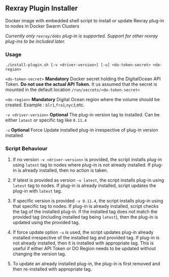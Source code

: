 ## Rexray Plugin Installer

Docker image with embedded shell script to install or update Rexray plug-in to nodes in Docker Swarm Clusters

*Currently only `rexray/dobs` plug-in is supported. Support for other rexray plug-ins to be included later.*

### Usage

```
./install-plugin.sh [-v <driver-version>] [-u] <do-token-secret> <do-region>
```

`<do-token-secret>` **Mandatory** Docker secret holding the DigitalOcean API Token. **Do not use the actual API Token.** It us assumed that the secret is mounted in the default location `/run/secrets/<do-token-secret>`

`<do-region>` **Mandatory** Digital Ocean region where the volume should be created. Example : `blr1`,`fra1`,`nyc3`,etc.

`-v <driver-version>` **Optional** The plug-in version tag to installed. Can be either `latest` or specific tag like `0.11.4`

`-u` **Optional** Force Update installed plug-in irrespective of plug-in version installed


### Script Behaviour

1. If no version `-v <driver-version>` is provided, the script installs plug-in using `latest` tag to nodes where plug-in is not already installed. If plug-in is already installed, then no action is taken.

2. If latest is provided as version `-v latest`, the script installs plug-in using `latest` tag to nodes. If plug-in is already installed, script updates the plug-in with `latest` tag.

3. If specific version is provided `-v 0.11.4`, the script installs plug-in using that specific tag to nodes. If plug-in is already installed, script checks the tag of the installed plug-in. If the installed tag does not match the provided tag (including installed tag being `latest`), then the plug-in is updated using the provided tag.

4. If force update option `-u` is used, the script updates plug-in already installed irrespective of the installed tag and provided tag. If plug-in is not already installed, then it is installed with appropriate tag. This is useful if either API Token or DO Region needs to be updated without changing the version tag.

5. To update an already installed plug-in, the plug-in is first removed and then re-installed with appropriate tag.